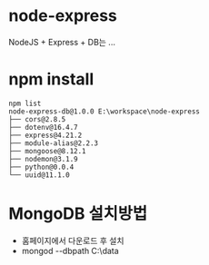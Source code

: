 # node-express
NodeJS + Express + DB는 ...

# npm install
```
npm list
node-express-db@1.0.0 E:\workspace\node-express
├── cors@2.8.5
├── dotenv@16.4.7
├── express@4.21.2
├── module-alias@2.2.3
├── mongoose@8.12.1
├── nodemon@3.1.9
├── python@0.0.4
└── uuid@11.1.0
```

# MongoDB 설치방법
 - 홈페이지에서 다운로드 후 설치
 - mongod --dbpath C:\data


